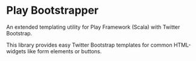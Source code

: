 # Play Bootstrapper

An extended templating utility for Play Framework (Scala) with Twitter Bootstrap.

This library provides easy Twitter Bootstrap templates for common HTML-widgets like form elements or buttons.
